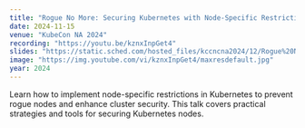 ```yaml
---
title: "Rogue No More: Securing Kubernetes with Node-Specific Restrictions"
date: 2024-11-15
venue: "KubeCon NA 2024"
recording: "https://youtu.be/kznxInpGet4"
slides: "https://static.sched.com/hosted_files/kccncna2024/12/Rogue%20No%20More_%20Securing%20Kubernetes%20with%20Node-Specific%20Restrictions.pdf"
image: "https://img.youtube.com/vi/kznxInpGet4/maxresdefault.jpg"
year: 2024
---
```


Learn how to implement node-specific restrictions in Kubernetes to prevent rogue nodes and enhance cluster security. This talk covers practical strategies and tools for securing Kubernetes nodes.
